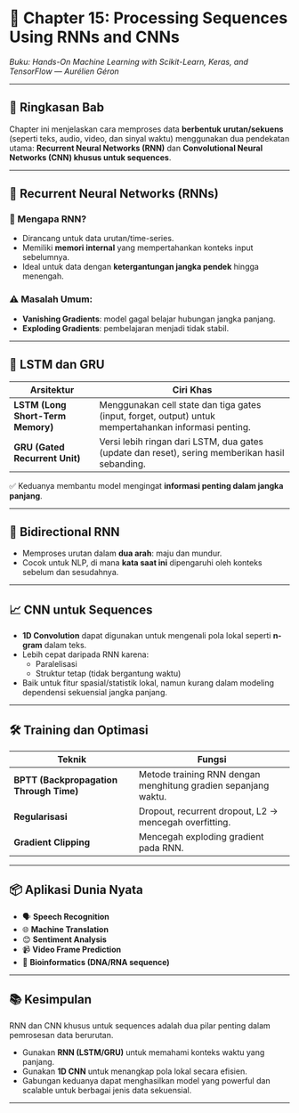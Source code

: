 # 📘 Chapter 15: Processing Sequences Using RNNs and CNNs

_Buku: Hands-On Machine Learning with Scikit-Learn, Keras, and TensorFlow — Aurélien Géron_

---

## 🎯 Ringkasan Bab

Chapter ini menjelaskan cara memproses data **berbentuk urutan/sekuens** (seperti teks, audio, video, dan sinyal waktu) menggunakan dua pendekatan utama: **Recurrent Neural Networks (RNN)** dan **Convolutional Neural Networks (CNN) khusus untuk sequences**.

---

## 🔄 Recurrent Neural Networks (RNNs)

### 🧠 Mengapa RNN?
- Dirancang untuk data urutan/time-series.
- Memiliki **memori internal** yang mempertahankan konteks input sebelumnya.
- Ideal untuk data dengan **ketergantungan jangka pendek** hingga menengah.

### ⚠️ Masalah Umum:
- **Vanishing Gradients**: model gagal belajar hubungan jangka panjang.
- **Exploding Gradients**: pembelajaran menjadi tidak stabil.

---

## 🧬 LSTM dan GRU

| Arsitektur | Ciri Khas |
|------------|-----------|
| **LSTM (Long Short-Term Memory)** | Menggunakan cell state dan tiga gates (input, forget, output) untuk mempertahankan informasi penting. |
| **GRU (Gated Recurrent Unit)** | Versi lebih ringan dari LSTM, dua gates (update dan reset), sering memberikan hasil sebanding. |

✅ Keduanya membantu model mengingat **informasi penting dalam jangka panjang**.

---

## 🔁 Bidirectional RNN

- Memproses urutan dalam **dua arah**: maju dan mundur.
- Cocok untuk NLP, di mana **kata saat ini** dipengaruhi oleh konteks sebelum dan sesudahnya.

---

## 📈 CNN untuk Sequences

- **1D Convolution** dapat digunakan untuk mengenali pola lokal seperti **n-gram** dalam teks.
- Lebih cepat daripada RNN karena:
  - Paralelisasi
  - Struktur tetap (tidak bergantung waktu)
- Baik untuk fitur spasial/statistik lokal, namun kurang dalam modeling dependensi sekuensial jangka panjang.

---

## 🛠️ Training dan Optimasi

| Teknik | Fungsi |
|--------|--------|
| **BPTT (Backpropagation Through Time)** | Metode training RNN dengan menghitung gradien sepanjang waktu. |
| **Regularisasi** | Dropout, recurrent dropout, L2 → mencegah overfitting. |
| **Gradient Clipping** | Mencegah exploding gradient pada RNN. |

---

## 📦 Aplikasi Dunia Nyata

- 🗣️ **Speech Recognition**
- 🌐 **Machine Translation**
- 😊 **Sentiment Analysis**
- 📹 **Video Frame Prediction**
- 🧬 **Bioinformatics (DNA/RNA sequence)**

---

## 📚 Kesimpulan

RNN dan CNN khusus untuk sequences adalah dua pilar penting dalam pemrosesan data berurutan.  
- Gunakan **RNN (LSTM/GRU)** untuk memahami konteks waktu yang panjang.
- Gunakan **1D CNN** untuk menangkap pola lokal secara efisien.
- Gabungan keduanya dapat menghasilkan model yang powerful dan scalable untuk berbagai jenis data sekuensial.

---
